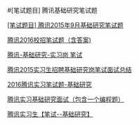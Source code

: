 #[笔试题目] 腾讯基础研究笔试题

[[笔试题目] 腾讯2015年9月基础研究笔试题](http://blog.csdn.net/eastmount/article/details/48246649)

[腾讯2016校招笔试题（含答案)](http://blog.csdn.net/liangzhaoyang1/article/details/50973727)

[腾讯-基础研究-实习岗 笔试 ](http://blog.csdn.net/u014540717/article/details/51045943)

[腾讯2015实习生招聘基础研究岗笔试面试总结 ](http://blog.csdn.net/sherry_0009/article/details/48225097)

[2016腾讯实习笔试题-基础研究](http://fanwen.wenku1.com/article/18899815.html)

[腾讯实习基础研究面试（包含一个编程题）](http://blog.csdn.net/wangjin123456789/article/details/51130225)

[腾讯实习生【笔试--基础研究】](http://www.aiuxian.com/article/p-2315171.html)

